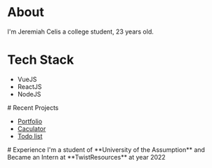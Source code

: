 # About
I'm Jeremiah Celis a college student, 23 years old.
# Tech Stack
<ul>
<li>VueJS</li>
<li>ReactJS</li>
<li>NodeJS</li>
</ul>
# Recent Projects
<ul>
<li><a href="google.com">Portfolio</a></li>
<li><a href="#">Caculator</a></li>
<li><a href="#">Todo list</a></li>
</ul>
# Experience
I'm a student of **University of the Assumption** and Became an Intern at **TwistResources** at year 2022